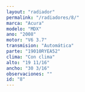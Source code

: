 ```yaml
---
layout: "radiador"
permalink: "/radiadores/8/"
marca: "Acura"
modelo: "MDX"
ano: "2008"
motor: "V6 3.7"
transmision: "Automática"
parte: "19010RYEA52"
clima: "Con clima"
alto: "19 11/16"
ancho: "30 3/16"
observaciones: ""
id: "8"
---
```


